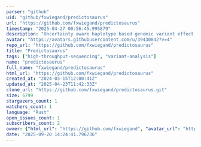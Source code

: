 ```yaml
---
parser: "github"
uid: "github/fxwiegand/predictosaurus"
url: "https://github.com/fxwiegand/predictosaurus"
timestamp: "2025-04-27 00:56:45.995879"
description: "Uncertainty aware haplotype based genomic variant effect prediction"
avatar: "https://avatars.githubusercontent.com/u/39430842?v=4"
repo_url: "https://github.com/fxwiegand/predictosaurus"
title: "Predictosaurus"
tags: ["high-throughput-sequencing", "variant-analysis"]
name: "predictosaurus"
full_name: "fxwiegand/predictosaurus"
html_url: "https://github.com/fxwiegand/predictosaurus"
created_at: "2024-03-15T12:00:41Z"
updated_at: "2025-04-23T11:42:33Z"
clone_url: "https://github.com/fxwiegand/predictosaurus.git"
size: 6799
stargazers_count: 1
watchers_count: 1
language: "Rust"
open_issues_count: 1
subscribers_count: 2
owner: {"html_url": "https://github.com/fxwiegand", "avatar_url": "https://avatars.githubusercontent.com/u/39430842?v=4", "login": "fxwiegand", "type": "User"}
date: "2025-09-20 14:24:41.796736"
---
```

